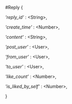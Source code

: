 #Reply
{

*'reply_id'* : \<String>,

*'create_time'* : \<Number>,

*'content'* : \<String>,

*'post_user'* : \<User>,

*'from_user'* : \<User>,

*'to_user'* : \<User>,

*'like_count'* : \<Number>,

*'is_liked_by_self'* : \<Number>,

}